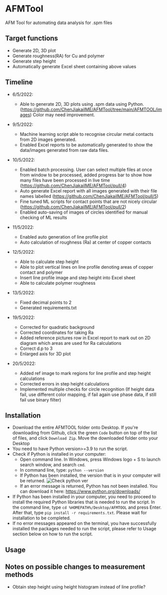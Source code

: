 # AFMTool
AFM Tool for automating data analysis for  .spm files

## Target functions
- Generate 2D, 3D plot
- Generate roughness(RA) for Cu and polymer 
- Generate step height
- Automatically generate Excel sheet containing above values


## Timeline
- 6/5/2022: 
    - Able to generate 2D, 3D plots using .spm data using Python. (https://github.com/ChenJiakaiIME/AFMTool/tree/main/AFMTOOL/images) Color may need improvement.

- 9/5/2022: 
  - Machine learning script able to recognise circular metal contacts from 2D images generated. 
  - Enabled Excel reports to be automatically generated to show the data/images generated from raw data files.

- 10/5/2022: 
  - Enabled batch processing. User can select multiple files at once from window to be processed, added progress bar to show how many files have been processed in live time (https://github.com/ChenJiakaiIME/AFMTool/pull/4)
  - Auto generate Excel report with all images generated with their file names labelled (https://github.com/ChenJiakaiIME/AFMTool/pull/5)
  - Fine tuned ML scripts for contact points that are not nicely circular (https://github.com/ChenJiakaiIME/AFMTool/pull/2)
  - Enabled auto-saving of images of circles identified for manual checking of ML results

- 11/5/2022:
  - Enabled auto generation of line profile plot 
  - Auto calculation of roughness (Ra) at center of copper contacts

- 12/5/2022:
  - Able to calculate step height
  - Able to plot vertical lines on line profile denoting areas of copper contact and polymer
  - Insert line profile image and step height into Excel sheet
  - Able to calculate polymer roughness

- 13/5/2022:
  - Fixed decimal points to 2
  - Generated requirements.txt

- 19/5/2022:
  - Corrected for quadratic background 
  - Corrected coordinates for taking Ra
  - Added reference pictures row in Excel report to mark out on 2D diagram which areas are used for Ra calculations
  - Correct d.p to 3
  - Enlarged axis for 3D plot

- 20/5/2022:
  - Added ref image to mark regions for line profile and step height calculations
  - Corrected errors in step height calculations
  - Implemented multiple checks for circle recognition (If height data fail, use different color mapping, if fail again use phase data, if still fail use binary filter)

## Installation 
- Download the entire AFMTOOL folder onto Desktop. If you're downloading from Github, click the green `Code` button on top of the list of files, and click `Download Zip`. Move the downloaded folder onto your Desktop
- You need to have Python version>=3.9 to run the script. 
- Check if Python is installed in your computer:
    - Open command line. In Windows, press Windows logo + S to launch search window, and search `cmd`. 
    - In command line, type: `python --version`
    - If Python has been installed, the version that is in your computer will be returned. 
![Check python ver](https://user-images.githubusercontent.com/105037297/169487975-c7da6c6f-da46-44d2-bda3-5d8dd35987d7.PNG)
    - If an error message is returned, Python has not been installed. You can download it here: https://www.python.org/downloads/
- If Python has been installed in your computer, you need to proceed to install the required Python libraries that is needed to run the script. In the command line, type `cd %HOMEPATH%/Desktop/AFMTOOL` and press Enter. After that, type `pip install -r requirements.txt`. Please wait for installation to be completed.
- If no error messages appeared on the terminal, you have successfully installed the packages needed to run the script, please refer to Usage section below on how to run the script. 

## Usage

## Notes on possible changes to measurement methods
- Obtain step height using height histogram instead of line profile?
